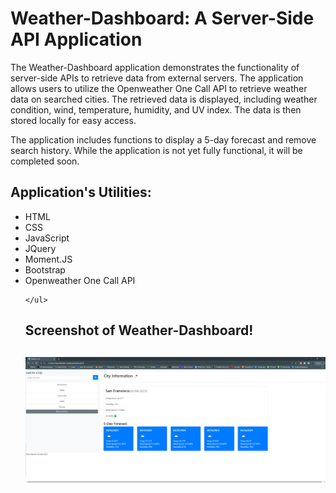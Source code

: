  <body>
    <h1>Weather-Dashboard: A Server-Side API Application</h1>
    <p>The Weather-Dashboard application demonstrates the functionality of server-side APIs to retrieve data from external servers. The application allows users to utilize the Openweather One Call API to retrieve weather data on searched cities. The retrieved data is displayed, including weather condition, wind, temperature, humidity, and UV index. The data is then stored locally for easy access.</p>
    <p>The application includes functions to display a 5-day forecast and remove search history. While the application is not yet fully functional, it will be completed soon.</p>
    <h2>Application's Utilities:</h2>
    <ul>
      <li>HTML</li>
      <li>CSS</li>
      <li>JavaScript</li>
      <li>JQuery</li>
      <li>Moment.JS</li>
      <li>Bootstrap</li>
      <li>Openweather One Call API</li>
      
      
     
     
    </ul>
 <h2>Screenshot of Weather-Dashboard!<h2>
  
  
![Current state of application](screenshott.png)

    
    
  </body>
